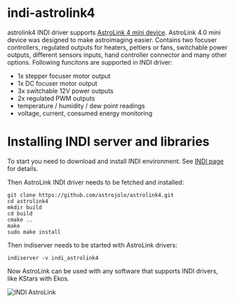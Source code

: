 # indi-astrolink4
astrolink4 INDI driver supports [AstroLink 4 mini device](https://astrojolo.com/astrolink-4-0-mini/). AstroLink 4.0 mini device was designed to make astroimaging easier. Contains two focuser controllers, regulated outputs for heaters, peltiers or fans, switchable power outputs, different sensors inputs, hand controller connector and many other options. Following funcitons are supported in INDI driver:
- 1x stepper focuser motor output
- 1x DC focuser motor output
- 3x switchable 12V power outputs
- 2x regulated PWM outputs
- temperature / humidity / dew point readings
- voltage, current, consumed energy monitoring

# Installing INDI server and libraries
To start you need to download and install INDI environment. See [INDI page](http://indilib.org/download.html) for details. 

Then AstroLink INDI driver needs to be fetched and installed:

```
git clone https://github.com/astrojolo/astrolink4.git
cd astrolink4
mkdir build
cd build
cmake ..
make
sudo make install
```

Then indiserver needs to be started with AstroLink drivers:

```
indiserver -v indi_astrolink4
```

Now AstroLink can be used with any software that supports INDI drivers, like KStars with Ekos.

![INDI AstroLink](https://astrojolo.com/wp-content/uploads/2019/10/astrolink-indi-focuser.jpg)
